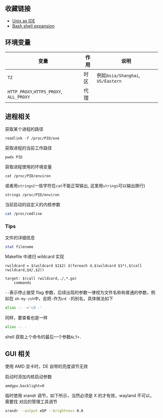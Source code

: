 ## 收藏链接

* [Unix as IDE](https://blog.sanctum.geek.nz/series/unix-as-ide/)
* [Bash shell expansion](https://blog.sanctum.geek.nz/bash-shell-expansion/)

## 环境变量

| 变量                                    | 作用 | 说明                              |
|-----------------------------------------|------|-----------------------------------|
| `TZ`                                    | 时区 | 例如`Asia/Shanghai`, `US/Eastern` |
| `HTTP_PROXY`,`HTTPS_PROXY`, `ALL_PROXY` | 代理 |                                   |

## 进程相关

获取某个进程的路径
```
readlink -f /proc/PID/exe
```
获取进程的当前工作路径
```
pwdx PID
```
获取进程使用的环境变量
```
cat /proc/PID/environ
```
或者用`strings`(一些字符在`cat`不能正常输出, 这里用`strings`可以输出换行)
```
strings /proc/PID/environ
```

当前启动的自定义的内核参数
```bash
cat /proc/cmdline
```

### Tips

文件的详细信息
```bash
stat filename
```

Makefile 中递归 wildcard 实现
```
rwildcard = $(wildcard $1$2) $(foreach d,$(wildcard $1*),$(call rwildcard,$d/,$2))

target: $(call rwildcard,./,*.go)
    commands
```

`--`表示停止接受 flag 参数，后续出现的参数一律视为文件名称和普通的参数，例如在
`oh-my-zsh`中，会把`-`作为`cd -`的别名，具体做法如下
```bash
alias -- -='cd -'
```
同样，要查看也是一样
```bash
alias -- -
```

shell 获取上个命令的最后一个参数`ALT+.`


## GUI 相关

使用 AMD 显卡时，DE 自带的亮度调节无效

启动时添加内核启动参数
```
amdgpu.backlight=0
```

临时使用 xrandr 调节，如下所示，当然必须是 X 的才有效，wayland 不可以，需要找
对应的管理工具调节
```bash
xrandr --output eDP --brightness 0.8
```

